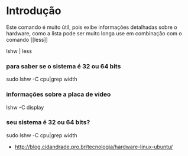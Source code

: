 # Introdução
Este comando é muito útil, pois exibe informações detalhadas sobre o hardware,
como a lista pode ser muito longa use em combinação com o comando [[less]]


   lshw | less

### para saber se o sistema é 32 ou 64 bits

sudo lshw -C cpu|grep width

### informações sobre a placa de vídeo

lshw -C display

### seu sistema é 32 ou 64 bits?

sudo lshw -C cpu|grep width

* http://blog.cidandrade.pro.br/tecnologia/hardware-linux-ubuntu/
